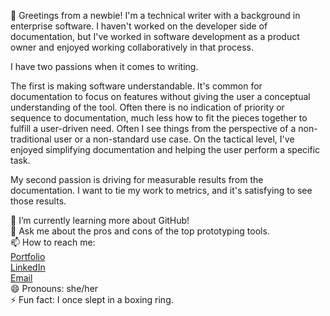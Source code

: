 👋 Greetings from a newbie! I'm a technical writer with a background in enterprise software. I haven't worked on the developer side of documentation, but I've worked in software development as a product owner and enjoyed working collaboratively in that process.<br/>

I have two passions when it comes to writing.<br/>

The first is making software understandable. It's common for documentation to focus on features without giving the user a conceptual understanding of the tool. Often there is no indication of priority or sequence to documentation, much less how to fit the pieces together to fulfill a user-driven need. Often I see things from the perspective of a non-traditional user or a non-standard use case. On the tactical level, I've enjoyed simplifying documentation and helping the user perform a specific task. <br/>

My second passion is driving for measurable results from the documentation. I want to tie my work to metrics, and it's satisfying to see those results.<br/>

🌱 I’m currently learning more about GitHub!<br/>
💬 Ask me about the pros and cons of the top prototyping tools.<br/>
📫 How to reach me:<br/>
[Portfolio](safigrafi.com)<br/>
[LinkedIn](www.linkedin.com/in/lisaujifusa)<br/>
[Email](lisaujifusa@gmail.com)<br/>
😄 Pronouns: she/her<br/>
⚡ Fun fact: I once slept in a boxing ring.
